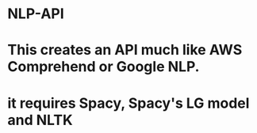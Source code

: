 # NLP-API
# This creates an API much like AWS Comprehend or Google NLP.
# it requires Spacy, Spacy's LG model and NLTK

